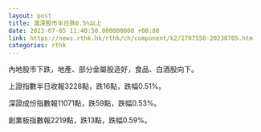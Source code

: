 ```yaml
---
layout: post
title: 滬深股市半日跌0.5%以上
date: 2023-07-05 11:40:50.000000000 +08:00
link: https://news.rthk.hk/rthk/ch/component/k2/1707550-20230705.htm
categories: rthk
---
```


內地股市下跌，地產、部分金屬股造好，食品、白酒股向下。

上證指數半日收報3228點，跌16點，跌幅0.51%。

深證成份指數報11071點，跌59點，跌幅0.53%。

創業板指數報2219點，跌13點，跌幅0.59%。
